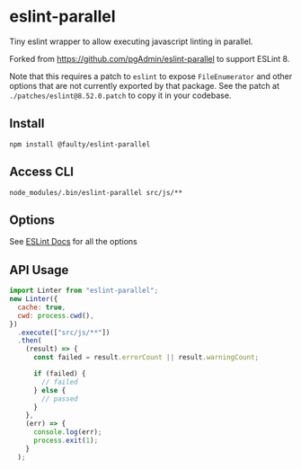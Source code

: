 # eslint-parallel

Tiny eslint wrapper to allow executing javascript linting in parallel.

Forked from https://github.com/pgAdmin/eslint-parallel to support ESLint 8.

Note that this requires a patch to `eslint` to expose `FileEnumerator` and other options that are not currently exported by that package. See the patch at `./patches/eslint@8.52.0.patch` to copy it in your codebase.

## Install

```command
npm install @faulty/eslint-parallel
```

## Access CLI

```command
node_modules/.bin/eslint-parallel src/js/**
```

## Options

See [ESLint Docs](http://eslint.org/docs/user-guide/command-line-interface) for all the options

## API Usage

```javascript
import Linter from "eslint-parallel";
new Linter({
  cache: true,
  cwd: process.cwd(),
})
  .execute(["src/js/**"])
  .then(
    (result) => {
      const failed = result.errorCount || result.warningCount;

      if (failed) {
        // failed
      } else {
        // passed
      }
    },
    (err) => {
      console.log(err);
      process.exit(1);
    }
  );
```
